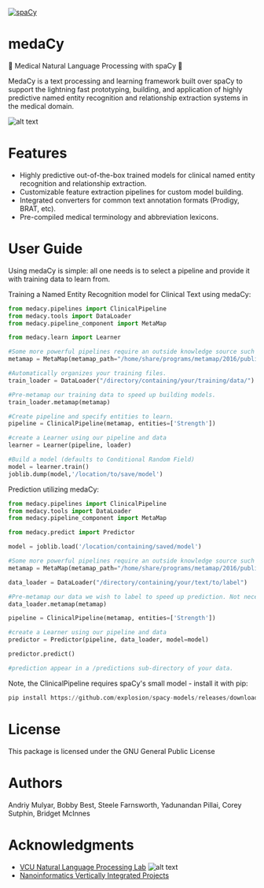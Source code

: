 [![spaCy](https://img.shields.io/badge/built%20with-spaCy-09a3d5.svg)](https://spacy.io)
# medaCy
:hospital: Medical Natural Language Processing with spaCy :hospital:

MedaCy is a text processing and learning framework built over spaCy to support the lightning fast prototyping, building, and application of highly predictive named entity recognition and relationship extraction systems in the medical domain.

![alt text](https://nlp.cs.vcu.edu/images/Edit_NanomedicineDatabase.png "Nanoinformatics")

Features
========
- Highly predictive out-of-the-box trained models for clinical named entity recognition and relationship extraction.
- Customizable feature extraction pipelines for custom model building.
- Integrated converters for common text annotation formats (Prodigy, BRAT, etc).
- Pre-compiled medical terminology and abbreviation lexicons.


User Guide
==========
Using medaCy is simple: all one needs is to select a pipeline and provide it with training data to learn from.

Training a Named Entity Recognition model for Clinical Text using medaCy:

```python
from medacy.pipelines import ClinicalPipeline
from medacy.tools import DataLoader
from medacy.pipeline_component import MetaMap

from medacy.learn import Learner

#Some more powerful pipelines require an outside knowledge source such as MetaMap.
metamap = MetaMap(metamap_path="/home/share/programs/metamap/2016/public_mm/bin/metamap")

#Automatically organizes your training files.
train_loader = DataLoader("/directory/containing/your/training/data/")

#Pre-metamap our training data to speed up building models.
train_loader.metamap(metamap)

#Create pipeline and specify entities to learn.
pipeline = ClinicalPipeline(metamap, entities=['Strength'])

#create a Learner using our pipeline and data
learner = Learner(pipeline, loader)

#Build a model (defaults to Conditional Random Field)
model = learner.train()
joblib.dump(model,'/location/to/save/model')
```

Prediction utilizing medaCy:
```python
from medacy.pipelines import ClinicalPipeline
from medacy.tools import DataLoader
from medacy.pipeline_component import MetaMap

from medacy.predict import Predictor

model = joblib.load('/location/containing/saved/model')

#Some more powerful pipelines require an outside knowledge source such as MetaMap.
metamap = MetaMap(metamap_path="/home/share/programs/metamap/2016/public_mm/bin/metamap")

data_loader = DataLoader("/directory/containing/your/text/to/label")

#Pre-metamap our data we wish to label to speed up prediction. Not necessary.
data_loader.metamap(metamap)

pipeline = ClinicalPipeline(metamap, entities=['Strength'])

#create a Learner using our pipeline and data
predictor = Predictor(pipeline, data_loader, model=model)

predictor.predict()

#prediction appear in a /predictions sub-directory of your data.
```

Note, the ClinicalPipeline requires spaCy's small model - install it with pip:
```python
pip install https://github.com/explosion/spacy-models/releases/download/en_core_web_sm-2.0.0/en_core_web_sm-2.0.0.tar.gz
```

License
=======
This package is licensed under the GNU General Public License


Authors
=======
Andriy Mulyar, Bobby Best, Steele Farnsworth, Yadunandan Pillai, Corey Sutphin, Bridget McInnes

Acknowledgments
===============
- [VCU Natural Language Processing Lab](https://nlp.cs.vcu.edu/)     ![alt text](https://nlp.cs.vcu.edu/images/vcu_head_logo "VCU")
- [Nanoinformatics Vertically Integrated Projects](https://rampages.us/nanoinformatics/)